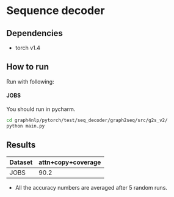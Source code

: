 Sequence decoder
============


Dependencies
------------
- torch v1.4


How to run
----------

Run with following:

#### JOBS
You should run in pycharm.
```bash
cd graph4nlp/pytorch/test/seq_decoder/graph2seq/src/g2s_v2/
python main.py
```

Results
-------

| Dataset  |attn+copy+coverage    |   
| -------- | -------------------- |
| JOBS     | 90.2                 |

* All the accuracy numbers are averaged after 5 random runs.


